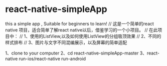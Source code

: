 # react-native-simpleApp
this a simple app , Suitable for beginners to learn!
// 这是一个简单的react native 项目，适合简单了解react native以后，借鉴学习的一个小项目。
// 在此项目中：
// 1、使用的ListView,以及如何使用ListView的分组吸顶效果
// 2、不同的样式排布
// 3、图片与文字不同混编展示，以及屏幕的简单适配

1、clone to your computer
2、cd react-native-simpleApp-master
3、react-native run-ios/react-native run-android




